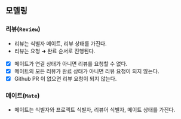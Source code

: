 ## 모델링
### 리뷰(`Review`)
- 리뷰는 식별자 메이트, 리뷰 상태를 가진다.
- 리뷰는 요청 ➜ 완료 순서로 진행된다.
- [X] 메이트가 연결 상태가 아니면 리뷰를 요청할 수 없다.
- [X] 메이트의 모든 리뷰가 완료 상태가 아니면 리뷰 요청이 되지 않는다.
- [X] Github PR 이 없으면 리뷰 요청이 되지 않는다.

### 메이트(`Mate`)
- 메이트는 식별자와 프로젝트 식별자, 리뷰어 식별자, 메이트 상태를 가진다.
